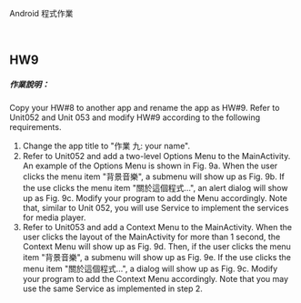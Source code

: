  Android 程式作業

<br />

## HW9
##### 作業說明：

Copy your HW#8 to another app and rename the app as HW#9.
Refer to Unit052 and Unit 053 and modify HW#9 according to the following requirements.

1. Change the app title to "作業 九: your name".
2. Refer to Unit052 and add a two-level Options Menu to the MainActivity. An example of the Options Menu is shown in Fig. 9a. When the user clicks the menu item "背景音樂", a submenu will show up as Fig. 9b. If the use clicks the menu item "關於這個程式...", an alert dialog will show up as Fig. 9c. Modify your program to add the Menu accordingly. Note that, similar to Unit 052, you will use Service to implement the  services for media player.
3. Refer to Unit053 and add a Context Menu to the MainActivity. When the user clicks the layout of the MainActivity for more than 1 second, the Context Menu will show up as Fig. 9d. Then, if the user clicks the menu item "背景音樂", a submenu will show up as Fig. 9e. If the use clicks the menu item "關於這個程式...", a dialog will show up as Fig. 9c. Modify your program to add the Context Menu  accordingly. Note that you may use the same Service as implemented in step 2.

